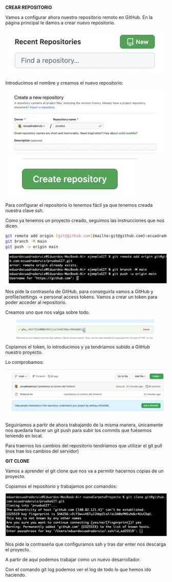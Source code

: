
**CREAR REPOSITORIO**

Vamos a configurar ahora nuestro repositorio remoto en GitHub. En la página principal le damos a crear nuevo repositorio.

![nuevo-repositorio](S3-recursos/img/2-nuevo-epositorio.png)

Introducimos el nombre y creamos el nuevo repositorio:

![nombrar-repositorio](S3-recursos/img/3-nombrar-repositorio.png)
![crear-repositorio](S3-recursos/img/4-crear-repositorio.png)

Para configurar el repositorio lo tenemos fácil ya que tenemos creada nuestra clave ssh.

Como ya tenemos un proyecto creado, seguimos las instrucciones que nos dicen.

```bash
git remote add origin [git@github.com](mailto:git@github.com):ecuadradoruiz/pruebaGIT.git
git branch -M main
git push -u origin main
```

![sincronizar-repositorio](S3-recursos/img/5-sincronizar-repositorio.png)

Nos pide la contraseña de GitHub, para conseguirla vamos a GitHub y profile/settings → personal access tokens. Vamos a crear un token para poder acceder al repositorio.

Creamos uno que nos valga sobre todo.

![clave-repositorio](S3-recursos/img/6-clave-repositorio.png)

Copiamos el token, lo introducimos y ya tendríamos subido a GitHub nuestro proyecto.

Lo comprobamos:

![fichero-repositorio](S3-recursos/img/7-fichero-repositorio.png)

Seguiríamos a partir de ahora trabajando de la misma manera, únicamente nos quedaría hacer un git push para subir los commits que fuésemos teniendo en local.

Para traernos los cambios del repositorio tendríamos que utilizar el git pull (nos trae los cambios del servidor)

**GIT CLONE**

Vamos a aprender el git clone que nos va a permitir hacernos copias de un proyecto.

Copiamos el repositorio y trabajamos por comandos:

![ssh](S3-recursos/img/8-ssh.png)

Nos pide la contraseña que configuramos ssh y tras dar enter nos descarga el proyecto.

A partir de aquí podemos trabajar como un nuevo desarrollador.

Con el comando git log podemos ver el log de todo lo que hemos ido haciendo.
